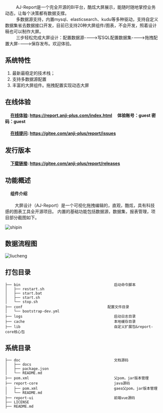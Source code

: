 &emsp; &emsp; AJ-Report是一个完全开源的BI平台，酷炫大屏展示，能随时随地掌控业务动态，让每个决策都有数据支撑。<br>
&emsp; &emsp; 多数据源支持，内置mysql、elasticsearch、kudu等多种驱动，支持自定义数据集省去数据接口开发，目前已支持20种大屏组件/图表，不会开发，照着设计稿也可以制作大屏。<br>
&emsp; &emsp; 三步轻松完成大屏设计：配置数据源---->写SQL配置数据集---->拖拽配置大屏---->保存发布。欢迎体验。

## 系统特性

1. 最新最稳定的技术栈；
2. 支持多数据源配置
3. 丰富的大屏组件。拖拽配置实现动态大屏

## 在线体验

#### &emsp; [在线体验](https://report.anji-plus.com/index.html "链接"): https://report.anji-plus.com/index.html  &emsp;体验账号：guest 密码：guest

#### &emsp; [在线提问](https://gitee.com/anji-plus/report/issues "issue"): https://gitee.com/anji-plus/report/issues <br>

## 发行版本

#### &emsp; [下载链接](https://gitee.com/anji-plus/report/releases "下载链接"): https://gitee.com/anji-plus/report/releases <br>

## 功能概述

#### &emsp; 组件介绍

&emsp;&emsp; 大屏设计（AJ-Report）是一个可视化拖拽编辑的，直观，酷炫，具有科技感的图表工具全开源项目。 内置的基础功能包括数据源，数据集，报表管理，项目部分截图如下。<br>

![shipin](../picture/shipin.gif)

## 数据流程图

![liucheng](../picture/liucheng.png)

## 打包目录

```
├── bin                                           启动命令脚本
│   ├── restart.sh
│   ├── start.bat
│   ├── start.sh
│   └── stop.sh
├── conf                                       配置文件目录
│   └── bootstrap-dev.yml
├── logs                                          启动日志目录
├── cache                                         本地缓存目录
├── lib                                           自定义扩展包&report-core核心包
```

## 系统目录

```
├── doc                                           文档源码
│   ├── docs
│   ├── package.json
│   └── README.md
├── pom.xml                                       父pom，jar版本管理
├── report-core                                   java源码
│   ├── pom.xml                                   gaea父pom，jar版本管理
│   └── README.md
├── report-ui                                     前端vue源码
├── LICENSE
├── README.md
```




